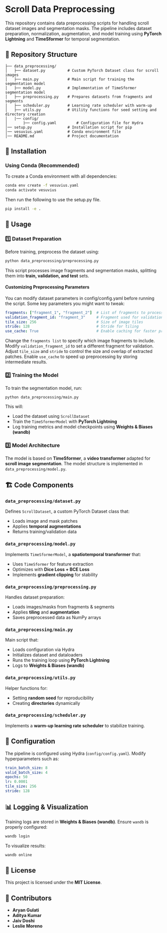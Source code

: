 # Scroll Data Preprocessing

This repository contains data preprocessing scripts for handling scroll dataset images and segmentation masks. The pipeline includes dataset preparation, normalization, augmentation, and model training using **PyTorch Lightning** and **TimeSformer** for temporal segmentation.

## 📂 Repository Structure

```
├── data_preprocessing/
│   ├── dataset.py          # Custom PyTorch Dataset class for scroll images
│   ├── main.py             # Main script for training the segmentation model
│   ├── model.py            # Implementation of TimeSformer segmentation model
│   ├── preprocessing.py    # Prepares datasets from fragments and segments
│   ├── scheduler.py        # Learning rate scheduler with warm-up
│   ├── utils.py            # Utility functions for seed setting and directory creation
│   |── config/
│       ├── config.yaml         # Configuration file for Hydra
│── setup.py                # Installation script for pip
│── vesuvius.yaml           # Conda environment file
│── README.md               # Project documentation
```

## 🔧 Installation

### Using Conda (Recommended)
To create a Conda environment with all dependencies:

```bash
conda env create -f vesuvius.yaml
conda activate vesuvius
```
Then run the following to use the setup.py file.

```bash
pip install -e .
```

## 🚀 Usage

### 1️⃣ Dataset Preparation
Before training, preprocess the dataset using:

```bash
python data_preprocessing/preprocessing.py
```

This script processes image fragments and segmentation masks, splitting them into **train, validation, and test** sets.

#### Customizing Preprocessing Parameters
You can modify dataset parameters in config/config.yaml before running the script. Some key parameters you might want to tweak:

```yaml
fragments: ["fragment_1", "fragment_2"]  # List of fragments to process
validation_fragment_id: "fragment_3"     # Fragment used for validation
tile_size: 256                           # Size of image tiles
stride: 128                              # Stride for tiling
use_cache: True                          # Enable caching for faster preprocessing
```

Change the `fragments list` to specify which image fragments to include. Modify `validation_fragment_id` to set a different fragment for validation. Adjust `tile_size` and `stride` to control the size and overlap of extracted patches. Enable `use_cache` to speed up preprocessing by storing intermediate results.


### 2️⃣ Training the Model
To train the segmentation model, run:

```bash
python data_preprocessing/main.py
```

This will:
- Load the dataset using `ScrollDataset`
- Train the `TimeSformerModel` with **PyTorch Lightning**
- Log training metrics and model checkpoints using **Weights & Biases (wandb)**

### 3️⃣ Model Architecture
The model is based on **TimeSformer**, a **video transformer** adapted for **scroll image segmentation**. The model structure is implemented in `data_preprocessing/model.py`.

## 🏗️ Code Components

### `data_preprocessing/dataset.py`
Defines `ScrollDataset`, a custom PyTorch Dataset class that:
- Loads image and mask patches
- Applies **temporal augmentations**
- Returns training/validation data

### `data_preprocessing/model.py`
Implements `TimeSformerModel`, a **spatiotemporal transformer** that:
- Uses `TimeSformer` for feature extraction
- Optimizes with **Dice Loss + BCE Loss**
- Implements **gradient clipping** for stability

### `data_preprocessing/preprocessing.py`
Handles dataset preparation:
- Loads images/masks from fragments & segments
- Applies **tiling** and **augmentation**
- Saves preprocessed data as NumPy arrays

### `data_preprocessing/main.py`
Main script that:
- Loads configuration via Hydra
- Initializes dataset and dataloaders
- Runs the training loop using **PyTorch Lightning**
- Logs to **Weights & Biases (wandb)**

### `data_preprocessing/utils.py`
Helper functions for:
- Setting **random seed** for reproducibility
- Creating **directories** dynamically

### `data_preprocessing/scheduler.py`
Implements a **warm-up learning rate scheduler** to stabilize training.

## 📝 Configuration
The pipeline is configured using Hydra (`config/config.yaml`). Modify hyperparameters such as:

```yaml
train_batch_size: 8
valid_batch_size: 4
epochs: 50
lr: 0.0001
tile_size: 256
stride: 128
```

## 📊 Logging & Visualization
Training logs are stored in **Weights & Biases (wandb)**. Ensure `wandb` is properly configured:

```bash
wandb login
```

To visualize results:

```bash
wandb online
```

## 📜 License
This project is licensed under the **MIT License**.

## 👥 Contributors
- **Aryan Gulati**
- **Aditya Kumar**
- **Jaiv Doshi**
- **Leslie Moreno**
